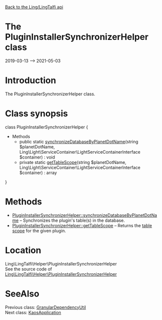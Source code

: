 [Back to the Ling/LingTalfi api](https://github.com/lingtalfi/LingTalfi/blob/master/doc/api/Ling/LingTalfi.md)



The PluginInstallerSynchronizerHelper class
================
2019-03-13 --> 2021-05-03






Introduction
============

The PluginInstallerSynchronizerHelper class.



Class synopsis
==============


class <span class="pl-k">PluginInstallerSynchronizerHelper</span>  {

- Methods
    - public static [synchronizeDatabaseByPlanetDotName](https://github.com/lingtalfi/LingTalfi/blob/master/doc/api/Ling/LingTalfi/Helper/PluginInstallerSynchronizerHelper/synchronizeDatabaseByPlanetDotName.md)(string $planetDotName, Ling\Light\ServiceContainer\LightServiceContainerInterface $container) : void
    - private static [getTableScope](https://github.com/lingtalfi/LingTalfi/blob/master/doc/api/Ling/LingTalfi/Helper/PluginInstallerSynchronizerHelper/getTableScope.md)(string $planetDotName, Ling\Light\ServiceContainer\LightServiceContainerInterface $container) : array

}






Methods
==============

- [PluginInstallerSynchronizerHelper::synchronizeDatabaseByPlanetDotName](https://github.com/lingtalfi/LingTalfi/blob/master/doc/api/Ling/LingTalfi/Helper/PluginInstallerSynchronizerHelper/synchronizeDatabaseByPlanetDotName.md) &ndash; Synchronizes the plugin's table(s) in the database.
- [PluginInstallerSynchronizerHelper::getTableScope](https://github.com/lingtalfi/LingTalfi/blob/master/doc/api/Ling/LingTalfi/Helper/PluginInstallerSynchronizerHelper/getTableScope.md) &ndash; Returns the [table scope](https://github.com/lingtalfi/TheBar/blob/master/discussions/table-scope.md) for the given plugin.





Location
=============
Ling\LingTalfi\Helper\PluginInstallerSynchronizerHelper<br>
See the source code of [Ling\LingTalfi\Helper\PluginInstallerSynchronizerHelper](https://github.com/lingtalfi/LingTalfi/blob/master/Helper/PluginInstallerSynchronizerHelper.php)



SeeAlso
==============
Previous class: [GranularDependencyUtil](https://github.com/lingtalfi/LingTalfi/blob/master/doc/api/Ling/LingTalfi/GranularDependency/GranularDependencyUtil.md)<br>Next class: [KaosApplication](https://github.com/lingtalfi/LingTalfi/blob/master/doc/api/Ling/LingTalfi/Kaos/Application/KaosApplication.md)<br>
